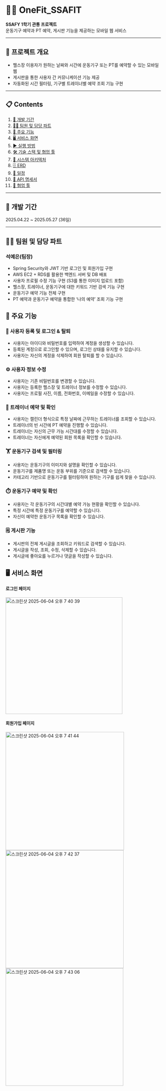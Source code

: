 # 🏋️‍♀️ OneFit_SSAFIT

**SSAFY 1학기 관통 프로젝트**  
운동기구 예약과 PT 예약, 게시판 기능을 제공하는 모바일 웹 서비스

---

## 📌 프로젝트 개요

- 헬스장 이용자가 원하는 날짜와 시간에 운동기구 또는 PT를 예약할 수 있는 모바일 웹
- 게시판을 통한 사용자 간 커뮤니케이션 기능 제공
- 자동화된 시간 필터링, 기구별 트레이너별 예약 조회 기능 구현

---

## 📋 Contents
1. [📆 개발 기간](#개발-기간)
2. [👩‍💻 팀원 및 담당 파트](#팀원-및-담당-파트)
3. [🧩 주요 기능](#주요-기능)
4. [🖥️ 서비스 화면](#서비스-화면)
5. [▶️ 실행 방법](#실행-방법)
6. [🛠️ 기술 스택 및 협업 툴](#기술-스택-및-협업-툴)
7. [📐 시스템 아키텍처](#시스템-아키텍처)
8. [🗄️ ERD](#erd)
9. [📅 일정](#일정)
10. [📡 API 명세서](#api-명세서)
11. [🧰 협업 툴](#협업-툴)

---

## 📆 개발 기간
2025.04.22 ~ 2025.05.27 (36일)

___

## 👩‍💻 팀원 및 담당 파트
### 석예은(팀장)
- Spring Security와 JWT 기반 로그인 및 회원가입 구현 
- AWS EC2 + RDS를 활용한 백엔드 서버 및 DB 배포
- 사용자 프로필 수정 기능 구현 (S3를 통한 이미지 업로드 포함)
- 헬스장, 트레이너, 운동기구에 대한 키워드 기반 검색 기능 구현
- 운동기구 예약 기능 전체 구현 
- PT 예약과 운동기구 예약을 통합한 ‘나의 예약’ 조회 기능 구현

## 🧩 주요 기능

### 🔐 사용자 등록 및 로그인 & 탈퇴
- 사용자는 아이디와 비밀번호를 입력하여 계정을 생성할 수 있습니다.
- 등록된 계정으로 로그인할 수 있으며, 로그인 상태를 유지할 수 있습니다.
- 사용자는 자신의 계정을 삭제하여 회원 탈퇴를 할 수 있습니다.

### ⚙️ 사용자 정보 수정
- 사용자는 기존 비밀번호를 변경할 수 있습니다.
- 사용자는 등록한 헬스장 및 트레이너 정보를 수정할 수 있습니다.
- 사용자는 프로필 사진, 이름, 전화번호, 이메일을 수정할 수 있습니다.

### 👤 트레이너 예약 및 확인
- 사용자는 캘린더 형식으로 특정 날짜에 근무하는 트레이너를 조회할 수 있습니다.
- 트레이너의 빈 시간에 PT 예약을 진행할 수 있습니다.
- 트레이너는 자신의 근무 가능 시간대를 수정할 수 있습니다.
- 트레이너는 자신에게 예약된 회원 목록을 확인할 수 있습니다.

### 🏋️ 운동기구 검색 및 필터링
- 사용자는 운동기구의 이미지와 설명을 확인할 수 있습니다.
- 운동기구를 제품명 또는 운동 부위를 기준으로 검색할 수 있습니다.
- 카테고리 기반으로 운동기구를 필터링하여 원하는 기구를 쉽게 찾을 수 있습니다.

### ⏱️ 운동기구 예약 및 확인
- 사용자는 각 운동기구의 시간대별 예약 가능 현황을 확인할 수 있습니다.
- 특정 시간에 특정 운동기구를 예약할 수 있습니다.
- 자신이 예약한 운동기구 목록을 확인할 수 있습니다.

### 🗒️ 게시판 기능
- 게시판의 전체 게시글을 조회하고 키워드로 검색할 수 있습니다.
- 게시글을 작성, 조회, 수정, 삭제할 수 있습니다.
- 게시글에 좋아요를 누르거나 댓글을 작성할 수 있습니다.

## 🖥️ 서비스 화면
#### 로그인 페이지
<img width="379" alt="스크린샷 2025-06-04 오후 7 40 39" src="https://github.com/user-attachments/assets/4bcb8828-1935-418c-b342-457f9d2db970" />

#### 회원가입 페이지

<img width="384" alt="스크린샷 2025-06-04 오후 7 41 44" src="https://github.com/user-attachments/assets/594c999d-c5d2-4f21-919f-c71ea88d9f67" />
<img width="383" alt="스크린샷 2025-06-04 오후 7 42 37" src="https://github.com/user-attachments/assets/f36c7251-3c24-4f39-8df8-1fefe2e83954" />
<img width="382" alt="스크린샷 2025-06-04 오후 7 43 06" src="https://github.com/user-attachments/assets/36f717b8-be20-44f5-9071-ffba5bfbf941" />
